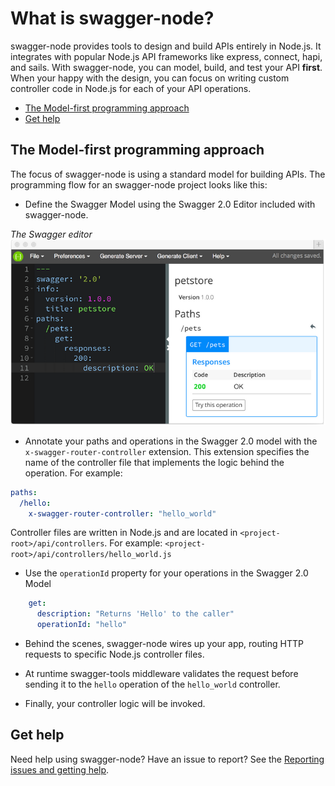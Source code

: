 # What is swagger-node?

swagger-node provides tools to design and build APIs entirely in Node.js.  It integrates with popular Node.js API frameworks like express, connect, hapi, and sails.  With swagger-node, you can model, build, and test your API **first**. When your happy with the design, you can focus on writing custom controller code in Node.js for each of your API operations.


* [The Model-first programming approach](#programming_model)
* [Get help](#gethelp)


## <a name="programming_model"></a>The Model-first programming approach

The focus of swagger-node is using a standard model for building APIs. The programming flow for an swagger-node project looks like this:

* Define the Swagger Model using the Swagger 2.0 Editor included with swagger-node.

*The Swagger editor*
![alt text](./images/swagger-editor.png)

* Annotate your paths and operations in the Swagger 2.0 model with the `x-swagger-router-controller` extension. This extension specifies the name of the controller file that implements the logic behind the operation.  For example:

```yaml
paths:
  /hello:
    x-swagger-router-controller: "hello_world"  
```

Controller files are written in Node.js and are located in `<project-root>/api/controllers`. For example: `<project-root>/api/controllers/hello_world.js`

* Use the `operationId` property for your operations in the Swagger 2.0 Model
```yaml
    get:
      description: "Returns 'Hello' to the caller"
      operationId: "hello"
```

* Behind the scenes, swagger-node wires up your app, routing HTTP requests to specific Node.js controller files. 

* At runtime swagger-tools middleware validates the request before sending it to the `hello` operation of the `hello_world` controller. 

* Finally, your controller logic will be invoked.


## <a name="gethelp"></a>Get help

Need help using swagger-node? Have an issue to report? See the [Reporting issues and getting help](./report-issues.md).
